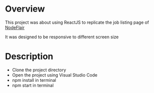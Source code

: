 # Overview

This project was about using ReactJS to replicate the job listing page of [NodeFlair](https://www.nodeflair.com/jobs)

It was designed to be responsive to different screen size

# Description

- Clone the project directory
- Open the project using Visual Studio Code
- npm install in terminal
- npm start in terminal
